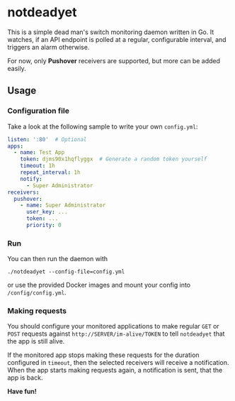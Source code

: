 # notdeadyet

This is a simple dead man's switch monitoring daemon written in Go. It watches, if an API endpoint is polled at a regular, configurable interval, and triggers an alarm otherwise.

For now, only **Pushover** receivers are supported, but more can be added easily.

## Usage

### Configuration file

Take a look at the following sample to write your own `config.yml`:

```yaml
listen: ':80'  # Optional
apps:
  - name: Test App
    token: djms90x1hqflyggx  # Generate a random token yourself
    timeout: 1h
    repeat_interval: 1h
    notify:
      - Super Administrator
receivers:
  pushover:
    - name: Super Administrator
      user_key: ...
      token: ...
      priority: 0
```

### Run

You can then run the daemon with
```
./notdeadyet --config-file=config.yml
```

or use the provided Docker images and mount your config into `/config/config.yml`.

### Making requests

You should configure your monitored applications to make regular `GET` or `POST` requests against `http://SERVER/im-alive/TOKEN` to tell `notdeadyet` that the app is still alive.

If the monitored app stops making these requests for the duration configured in `timeout`, then the selected receivers will receive a notification. When the app starts making requests again, a notification is sent, that the app is back.

**Have fun!**